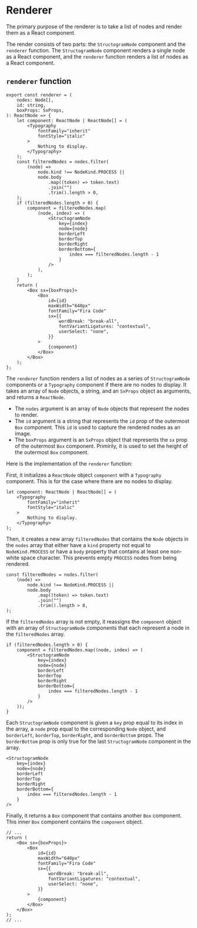 # Renderer

The primary purpose of the renderer is to take a list of nodes and render them as a React component.

The render consists of two parts: the `StructogramNode` component and the `renderer` function.
The `StructogramNode` component renders a single node as a React component, and the `renderer` function renders a list of nodes as a React component.

## `renderer` function

```tsx
export const renderer = (
	nodes: Node[],
	id: string,
	boxProps: SxProps,
): ReactNode => {
	let component: ReactNode | ReactNode[] = (
		<Typography
			fontFamily="inherit"
			fontStyle="italic"
		>
			Nothing to display.
		</Typography>
	);
	const filteredNodes = nodes.filter(
		(node) =>
			node.kind !== NodeKind.PROCESS ||
			node.body
				.map((token) => token.text)
				.join("")
				.trim().length > 0,
	);
	if (filteredNodes.length > 0) {
		component = filteredNodes.map(
			(node, index) => (
				<StructogramNode
					key={index}
					node={node}
					borderLeft
					borderTop
					borderRight
					borderBottom={
						index === filteredNodes.length - 1
					}
				/>
			),
		);
	}
	return (
		<Box sx={boxProps}>
			<Box
				id={id}
				maxWidth="640px"
				fontFamily="Fira Code"
				sx={{
					wordBreak: "break-all",
					fontVariantLigatures: "contextual",
					userSelect: "none",
				}}
			>
				{component}
			</Box>
		</Box>
	);
};
```

The `renderer` function renders a list of nodes as a series of `StructogramNode` components or a `Typography` component if there are no nodes to display.
It takes an array of `Node` objects, a string, and an `SxProps` object as arguments, and returns a `ReactNode`.

- The `nodes` argument is an array of `Node` objects that represent the nodes to render.
- The `id` argument is a string that represents the `id` prop of the outermost `Box` component. This `id` is used to capture the rendered nodes as an image.
- The `boxProps` argument is an `SxProps` object that represents the `sx` prop of the outermost `Box` component. Primirily, it is used to set the height of the outermost `Box` component.

Here is the implementation of the `renderer` function:

First, it initializes a `ReactNode` object `component` with a `Typography` component.
This is for the case where there are no nodes to display.

```tsx
let component: ReactNode | ReactNode[] = (
	<Typography
		fontFamily="inherit"
		fontStyle="italic"
	>
		Nothing to display.
	</Typography>
);
```

Then, it creates a new array `filteredNodes` that contains the `Node` objects in the `nodes` array that either have a `kind` property not equal to `NodeKind.PROCESS` or have a `body` property that contains at least one non-white space character.
This prevents empty `PROCESS` nodes from being rendered.

```tsx
const filteredNodes = nodes.filter(
	(node) =>
		node.kind !== NodeKind.PROCESS ||
		node.body
			.map((token) => token.text)
			.join("")
			.trim().length > 0,
);
```

If the `filteredNodes` array is not empty, it reassigns the `component` object with an array of `StructogramNode` components that each represent a node in the `filteredNodes` array.

```tsx
if (filteredNodes.length > 0) {
	component = filteredNodes.map((node, index) => (
		<StructogramNode
			key={index}
			node={node}
			borderLeft
			borderTop
			borderRight
			borderBottom={
				index === filteredNodes.length - 1
			}
		/>
	));
}
```

Each `StructogramNode` component is given a `key` prop equal to its index in the array, a `node` prop equal to the corresponding `Node` object, and `borderLeft`, `borderTop`, `borderRight`, and `borderBottom` props.
The `borderBottom` prop is only true for the last `StructogramNode` component in the array.

```tsx
<StructogramNode
	key={index}
	node={node}
	borderLeft
	borderTop
	borderRight
	borderBottom={
		index === filteredNodes.length - 1
	}
/>
```

Finally, it returns a `Box` component that contains another `Box` component.
This inner `Box` component contains the `component` object.

```tsx
// ...
return (
	<Box sx={boxProps}>
		<Box
			id={id}
			maxWidth="640px"
			fontFamily="Fira Code"
			sx={{
				wordBreak: "break-all",
				fontVariantLigatures: "contextual",
				userSelect: "none",
			}}
		>
			{component}
		</Box>
	</Box>
);
// ...
```
